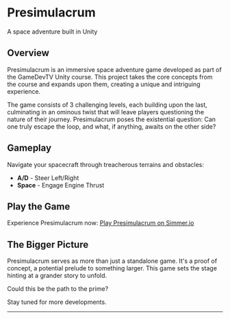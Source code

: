 # Presimulacrum

A space adventure built in Unity

## Overview

Presimulacrum is an immersive space adventure game developed as part of the GameDevTV Unity course. This project takes the core concepts from the course and expands upon them, creating a unique and intriguing experience.

The game consists of 3 challenging levels, each building upon the last, culminating in an ominous twist that will leave players questioning the nature of their journey. Presimulacrum poses the existential question: Can one truly escape the loop, and what, if anything, awaits on the other side?

## Gameplay

Navigate your spacecraft through treacherous terrains and obstacles:

- **A/D** - Steer Left/Right
- **Space** - Engage Engine Thrust

## Play the Game

Experience Presimulacrum now:
[Play Presimulacrum on Simmer.io](https://simmer.io/@lordviet/presimulacrum)

## The Bigger Picture

Presimulacrum serves as more than just a standalone game. It's a proof of concept, a potential prelude to something larger. This game sets the stage hinting at a grander story to unfold.

Could this be the path to the prime?

Stay tuned for more developments.

---
